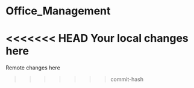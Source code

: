 # Office_Management
<<<<<<< HEAD
Your local changes here
=======
Remote changes here
>>>>>>> commit-hash
